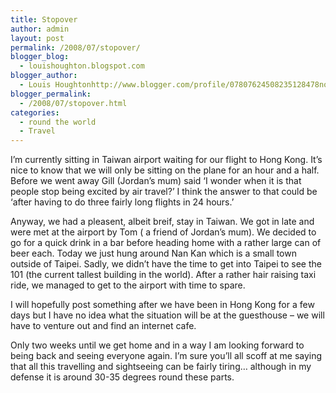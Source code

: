 ```yaml
---
title: Stopover
author: admin
layout: post
permalink: /2008/07/stopover/
blogger_blog:
  - louishoughton.blogspot.com
blogger_author:
  - Louis Houghtonhttp://www.blogger.com/profile/07807624508235128478noreply@blogger.com
blogger_permalink:
  - /2008/07/stopover.html
categories:
  - round the world
  - Travel
---
```

I&#8217;m currently sitting in Taiwan airport waiting for our flight to Hong Kong. It&#8217;s nice to know that we will only be sitting on the plane for an hour and a half. Before we went away Gill (Jordan&#8217;s mum) said &#8216;I wonder when it is that people stop being excited by air travel?&#8217; I think the answer to that could be &#8216;after having to do three fairly long flights in 24 hours.&#8217;

Anyway, we had a pleasent, albeit breif, stay in Taiwan. We got in late and were met at the airport by Tom ( a friend of Jordan&#8217;s mum). We decided to go for a quick drink in a bar before heading home with a rather large can of beer each. Today we just hung around Nan Kan which is a small town outside of Taipei. Sadly, we didn&#8217;t have the time to get into Taipei to see the 101 (the current tallest building in the world). After a rather hair raising taxi ride, we managed to get to the airport with time to spare.

I will hopefully post something after we have been in Hong Kong for a few days but I have no idea what the situation will be at the guesthouse &#8211; we will have to venture out and find an internet cafe.

Only two weeks until we get home and in a way I am looking forward to being back and seeing everyone again. I&#8217;m sure you&#8217;ll all scoff at me saying that all this travelling and sightseeing can be fairly tiring&#8230; although in my defense it is around 30-35 degrees round these parts.